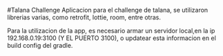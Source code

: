 #Talana Challenge
Aplicacion para el challenge de talana, se utilizaron librerias varias, como retrofit, lottie, room, entre otras.

Para la utilizacion de la app, es necesario armar un servidor local,en la ip 192.168.0.19:3100 (Y EL PUERTO 3100), o updatear esta informacion en el build config del gradle.
